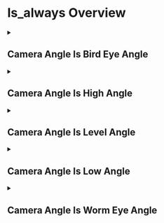 # Is_always Overview

<details>
<summary><h2>Camera Angle Is Bird Eye Angle</h2></summary>


<h3>🔵 Label Name:</h3>
<code>camera_angle_is_bird_eye_angle</code>


<h3>📖 Definition:</h3>
Is the camera positioned at a bird’s eye angle throughout the video, looking directly downward at the ground?

<details>
<summary><h4> Question (Definition)</h4></summary>

</details>

<details>
<summary><h4> Alternative Question</h4></summary>

- Does the camera remain at a bird’s eye angle for the entire video?

- Is the starting and ending frame taken from a bird’s eye perspective?

- Does the video maintain an extreme high-angle, looking downward?

- Is the camera positioned directly overhead from start to finish?

- Does the sequence keep a top-down perspective throughout?

- Is the video filmed entirely at a bird’s eye angle without changing?

- Does the framing stay at an overhead viewpoint for the whole video?

- Is the entire video shot with a camera looking straight down?

</details>

<details>
<summary><h4> Prompt (Definition)</h4></summary>

- The camera is positioned at a bird’s eye angle throughout the video, looking directly downward at the ground.

</details>

<details>
<summary><h4> Alternative Prompt</h4></summary>

- A video maintaining a bird’s eye perspective from start to finish.

- A shot consistently captured from a top-down angle.

- A video where the camera stays at an overhead position without changing.

- A sequence entirely framed from a high, downward perspective.

- A shot maintaining a bird’s eye view without shifting angles.

- A video where the camera remains above, looking straight down.

- A scene consistently framed from a bird’s eye perspective.

</details>

<h4>🟢 Positive:</h4>
<code>self.camera_angle_info['start'] == 'bird_eye_angle' and self.camera_angle_info['end'] == 'bird_eye_angle'</code>

<h4>🔴 Negative:</h4>
<code>not (self.camera_angle_info['start'] in ['bird_eye_angle', 'unknown'] and self.camera_angle_info['end'] in ['bird_eye_angle', 'unknown'])</code>

</details>

<details>
<summary><h2>Camera Angle Is High Angle</h2></summary>


<h3>🔵 Label Name:</h3>
<code>camera_angle_is_high_angle</code>


<h3>📖 Definition:</h3>
Is the camera positioned at a high angle throughout the video, looking down at the scene but not completely top-down?

<details>
<summary><h4> Question (Definition)</h4></summary>

</details>

<details>
<summary><h4> Alternative Question</h4></summary>

- Does the camera remain at a high angle for the entire video?

- Is the starting and ending frame taken from a downward-tilted perspective?

- Does the video maintain a high vantage point from start to finish?

- Is the camera positioned slightly above level angle throughout?

- Does the sequence keep a high-angle perspective the whole time?

- Is the video filmed entirely at a high angle without changing?

- Does the framing stay at an elevated viewpoint for the whole video?

- Is the entire video shot with the camera angled downward?

</details>

<details>
<summary><h4> Prompt (Definition)</h4></summary>

- The camera is positioned at a high angle throughout the video, looking down at the scene but not completely top-down.

</details>

<details>
<summary><h4> Alternative Prompt</h4></summary>

- A video maintaining a high-angle perspective from start to finish.

- A shot consistently captured from a slightly downward-tilted angle.

- A video where the camera stays at an elevated position without changing.

- A sequence entirely framed from a high-angle viewpoint.

- A shot maintaining a high perspective without shifting angles.

- A video where the camera remains angled downward throughout.

- A scene consistently framed from a high perspective.

</details>

<h4>🟢 Positive:</h4>
<code>self.camera_angle_info['start'] == 'high_angle' and self.camera_angle_info['end'] == 'high_angle'</code>

<h4>🔴 Negative:</h4>
<code>not (self.camera_angle_info['start'] in ['high_angle', 'unknown'] and self.camera_angle_info['end'] in ['high_angle', 'unknown'])</code>

</details>

<details>
<summary><h2>Camera Angle Is Level Angle</h2></summary>


<h3>🔵 Label Name:</h3>
<code>camera_angle_is_level_angle</code>


<h3>📖 Definition:</h3>
Is the camera positioned at a level angle throughout the video, parallel to the ground regardless of Dutch angle?

<details>
<summary><h4> Question (Definition)</h4></summary>

</details>

<details>
<summary><h4> Alternative Question</h4></summary>

- Does the camera remain at a level angle for the entire video?

- Is the starting and ending frame taken from a straight-on perspective?

- Does the video maintain a neutral camera angle throughout?

- Is the camera positioned parallel to the ground for the entire duration?

- Does the sequence keep a level viewpoint from start to finish?

- Is the video filmed entirely at a level angle without changing?

- Does the framing remain neutral and parallel to the ground?

- Is the entire video shot at a flat horizon level?

</details>

<details>
<summary><h4> Prompt (Definition)</h4></summary>

- The camera remains at a level angle throughout the video, parallel to the ground regardless of Dutch angle.

</details>

<details>
<summary><h4> Alternative Prompt</h4></summary>

- A video maintaining a level perspective from start to finish.

- A shot consistently captured from a straight-on angle.

- A video where the camera stays at a neutral position without tilting.

- A sequence entirely framed at a level viewpoint.

- A shot maintaining a level angle without shifting.

- A video where the camera remains flat and parallel to the ground.

- A scene consistently framed at a level perspective.

</details>

<h4>🟢 Positive:</h4>
<code>self.camera_angle_info['start'] == 'level_angle' and self.camera_angle_info['end'] == 'level_angle'</code>

<h4>🔴 Negative:</h4>
<code>not (self.camera_angle_info['start'] in ['level_angle', 'unknown'] and self.camera_angle_info['end'] in ['level_angle', 'unknown'])</code>

</details>

<details>
<summary><h2>Camera Angle Is Low Angle</h2></summary>


<h3>🔵 Label Name:</h3>
<code>camera_angle_is_low_angle</code>


<h3>📖 Definition:</h3>
Is the camera positioned at a low angle throughout the video, looking upward from a lower perspective but not directly from below?

<details>
<summary><h4> Question (Definition)</h4></summary>

</details>

<details>
<summary><h4> Alternative Question</h4></summary>

- Does the camera remain at a low angle for the entire video?

- Is the starting and ending frame taken from an upward-facing perspective?

- Does the video maintain a low vantage point from start to finish?

- Is the camera positioned slightly below level angle throughout?

- Does the sequence keep a low-angle perspective the whole time?

- Is the video filmed entirely at a low angle without changing?

- Does the framing stay at an upward viewpoint for the whole video?

- Is the entire video shot with the camera angled slightly upward?

</details>

<details>
<summary><h4> Prompt (Definition)</h4></summary>

- The camera is positioned at a low angle throughout the video, looking upward from a lower perspective but not directly from below.

</details>

<details>
<summary><h4> Alternative Prompt</h4></summary>

- A video maintaining a low-angle perspective from start to finish.

- A shot consistently captured from a slightly upward-tilted angle.

- A video where the camera stays at a low position without changing.

- A sequence entirely framed from a low-angle viewpoint.

- A shot maintaining a low perspective without shifting angles.

- A video where the camera remains angled upward throughout.

- A scene consistently framed from a low perspective.

</details>

<h4>🟢 Positive:</h4>
<code>self.camera_angle_info['start'] == 'low_angle' and self.camera_angle_info['end'] == 'low_angle'</code>

<h4>🔴 Negative:</h4>
<code>not (self.camera_angle_info['start'] in ['low_angle', 'unknown'] and self.camera_angle_info['end'] in ['low_angle', 'unknown'])</code>

</details>

<details>
<summary><h2>Camera Angle Is Worm Eye Angle</h2></summary>


<h3>🔵 Label Name:</h3>
<code>camera_angle_is_worm_eye_angle</code>


<h3>📖 Definition:</h3>
Is the camera positioned at a worm’s eye angle throughout the video, looking sharply upward to the sky?

<details>
<summary><h4> Question (Definition)</h4></summary>

</details>

<details>
<summary><h4> Alternative Question</h4></summary>

- Does the camera remain at a worm’s eye angle for the entire video?

- Is the starting and ending frame taken from an extreme low-angle perspective?

- Does the video maintain an upward-facing camera position throughout?

- Is the camera positioned extremely low and directed sharply upward from start to finish?

- Does the sequence keep a worm’s eye viewpoint the whole time?

- Is the video filmed entirely at a worm’s eye angle without changing?

- Does the framing stay at a low-angle perspective for the whole video?

- Is the entire video shot with the camera pointed significantly upward?

</details>

<details>
<summary><h4> Prompt (Definition)</h4></summary>

- The camera remains at a worm’s eye angle throughout the video, looking sharply upward to the sky.

</details>

<details>
<summary><h4> Alternative Prompt</h4></summary>

- A video maintaining a worm’s eye perspective from start to finish.

- A shot consistently captured from an extreme low-angle viewpoint.

- A video where the camera stays at a worm’s eye position without tilting away.

- A sequence entirely framed from a worm’s eye perspective.

- A shot maintaining an extreme low angle without shifting.

- A video where the camera remains angled steeply upward throughout.

- A scene consistently framed from a worm’s eye perspective, emphasizing height.

</details>

<h4>🟢 Positive:</h4>
<code>self.camera_angle_info['start'] == 'worm_eye_angle' and self.camera_angle_info['end'] == 'worm_eye_angle'</code>

<h4>🔴 Negative:</h4>
<code>not (self.camera_angle_info['start'] in ['worm_eye_angle', 'unknown'] and self.camera_angle_info['end'] in ['worm_eye_angle', 'unknown'])</code>

</details>
